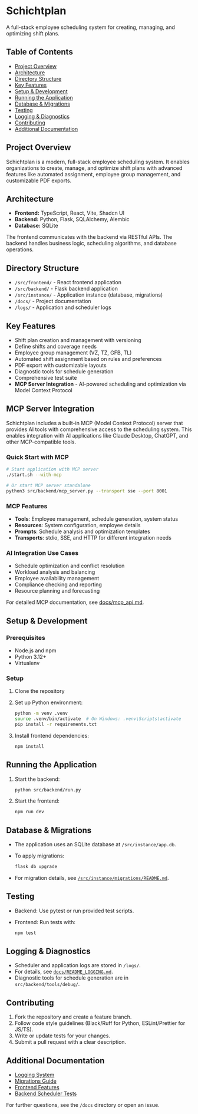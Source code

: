 # Schichtplan

A full-stack employee scheduling system for creating, managing, and optimizing shift plans.

## Table of Contents

- [Project Overview](#project-overview)
- [Architecture](#architecture)
- [Directory Structure](#directory-structure)
- [Key Features](#key-features)
- [Setup & Development](#setup--development)
- [Running the Application](#running-the-application)
- [Database & Migrations](#database--migrations)
- [Testing](#testing)
- [Logging & Diagnostics](#logging--diagnostics)
- [Contributing](#contributing)
- [Additional Documentation](#additional-documentation)

## Project Overview

Schichtplan is a modern, full-stack employee scheduling system. It enables organizations to create, manage, and optimize shift plans with advanced features like automated assignment, employee group management, and customizable PDF exports.

## Architecture

- **Frontend:** TypeScript, React, Vite, Shadcn UI
- **Backend:** Python, Flask, SQLAlchemy, Alembic
- **Database:** SQLite

The frontend communicates with the backend via RESTful APIs. The backend handles business logic, scheduling algorithms, and database operations.

## Directory Structure

- `/src/frontend/` - React frontend application
- `/src/backend/` - Flask backend application
- `/src/instance/` - Application instance (database, migrations)
- `/docs/` - Project documentation
- `/logs/` - Application and scheduler logs

## Key Features

- Shift plan creation and management with versioning
- Define shifts and coverage needs
- Employee group management (VZ, TZ, GFB, TL)
- Automated shift assignment based on rules and preferences
- PDF export with customizable layouts
- Diagnostic tools for schedule generation
- Comprehensive test suite
- **MCP Server Integration** - AI-powered scheduling and optimization via Model Context Protocol

## MCP Server Integration

Schichtplan includes a built-in MCP (Model Context Protocol) server that provides AI tools with comprehensive access to the scheduling system. This enables integration with AI applications like Claude Desktop, ChatGPT, and other MCP-compatible tools.

### Quick Start with MCP

```bash
# Start application with MCP server
./start.sh --with-mcp

# Or start MCP server standalone
python3 src/backend/mcp_server.py --transport sse --port 8001
```

### MCP Features

- **Tools**: Employee management, schedule generation, system status
- **Resources**: System configuration, employee details
- **Prompts**: Schedule analysis and optimization templates
- **Transports**: stdio, SSE, and HTTP for different integration needs

### AI Integration Use Cases

- Schedule optimization and conflict resolution
- Workload analysis and balancing
- Employee availability management
- Compliance checking and reporting
- Resource planning and forecasting

For detailed MCP documentation, see [docs/mcp_api.md](docs/mcp_api.md).

## Setup & Development

### Prerequisites

- Node.js and npm
- Python 3.12+
- Virtualenv

### Setup

1. Clone the repository
2. Set up Python environment:

   ```bash
   python -m venv .venv
   source .venv/bin/activate  # On Windows: .venv\Scripts\activate
   pip install -r requirements.txt
   ```

3. Install frontend dependencies:

   ```bash
   npm install
   ```

## Running the Application

1. Start the backend:

   ```bash
   python src/backend/run.py
   ```

2. Start the frontend:

   ```bash
   npm run dev
   ```

## Database & Migrations

- The application uses an SQLite database at `/src/instance/app.db`.
- To apply migrations:

  ```bash
  flask db upgrade
  ```

- For migration details, see [`/src/instance/migrations/README.md`](src/instance/migrations/README.md).

## Testing

- Backend: Use pytest or run provided test scripts.
- Frontend: Run tests with:

  ```bash
  npm test
  ```

## Logging & Diagnostics

- Scheduler and application logs are stored in `/logs/`.
- For details, see [`docs/README_LOGGING.md`](docs/README_LOGGING.md).
- Diagnostic tools for schedule generation are in `src/backend/tools/debug/`.

## Contributing

1. Fork the repository and create a feature branch.
2. Follow code style guidelines (Black/Ruff for Python, ESLint/Prettier for JS/TS).
3. Write or update tests for your changes.
4. Submit a pull request with a clear description.

## Additional Documentation

- [Logging System](docs/README_LOGGING.md)
- [Migrations Guide](src/instance/migrations/README.md)
- [Frontend Features](src/frontend/README.md)
- [Backend Scheduler Tests](src/backend/tests/schedule/README.md)

For further questions, see the `/docs` directory or open an issue.
